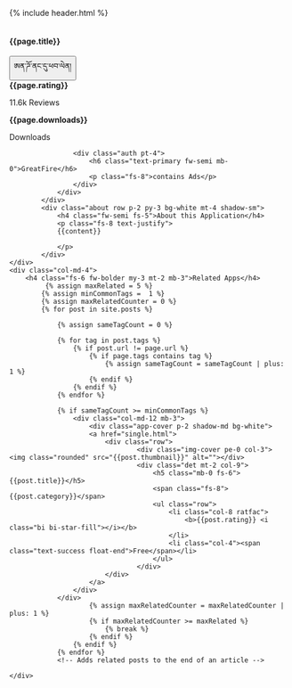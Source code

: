 {% include header.html %}
<div class="section-container p-2 p-xl-4">
    <div class="row">
        <div class="col-md-8 ps-4 ps-lg-3">
            <div class="row bg-white shadow-sm">
                <div class="col-md-4 p-3">
                    <img class="w-100" src="{{page.thumbnail}}" alt="">
                </div>
                <div class="col-md-8 p-2">
                    <h4 class="fw-semi fs-4 mb-3">{{page.title}}</h4>
                    <a href="{{page.apk}}" download>
                        <button class="btn btn-primary w-45 fw-semi fs-8 py-2 me-3"> ཨན་ཌོ་ནང་དུ་ཕབ་ལེན།</button>
                    </a>
                    <div class="row pt-4">
                        <div class="col-md-4 col-6 text-center">
                            <b>{{page.rating}} <i class="bi bi-star-fill"></i></b>
                            <p>11.6k Reviews</p>
                        </div>
                            <div class="col-md-4 col-6 text-center">
                            <b>{{page.downloads}}</b>
                            <p>Downloads</p>
                        </div>
                    </div>
                    
                    <div class="auth pt-4">
                        <h6 class="text-primary fw-semi mb-0">GreatFire</h6>
                        <p class="fs-8">contains Ads</p>
                    </div>
                </div>
            </div>
            <div class="about row p-2 py-3 bg-white mt-4 shadow-sm">
                <h4 class="fw-semi fs-5">About this Application</h4>
                <p class="fs-8 text-justify">
                {{content}}

                </p>
            </div>
    </div>
    <div class="col-md-4">
        <h4 class="fs-6 fw-bolder my-3 mt-2 mb-3">Related Apps</h4>
             {% assign maxRelated = 5 %}
            {% assign minCommonTags =  1 %}
            {% assign maxRelatedCounter = 0 %}
            {% for post in site.posts %}

                {% assign sameTagCount = 0 %}
            
                {% for tag in post.tags %}
                    {% if post.url != page.url %}
                        {% if page.tags contains tag %}
                            {% assign sameTagCount = sameTagCount | plus: 1 %}
                        {% endif %}
                    {% endif %}
                {% endfor %}
            
                {% if sameTagCount >= minCommonTags %}
                    <div class="col-md-12 mb-3">
                        <div class="app-cover p-2 shadow-md bg-white">
                        <a href="single.html">
                            <div class="row">
                                    <div class="img-cover pe-0 col-3"> <img class="rounded" src="{{post.thumbnail}}" alt=""></div>
                                    <div class="det mt-2 col-9">
                                        <h5 class="mb-0 fs-6">{{post.title}}</h5>
                                        <span class="fs-8">{{post.category}}</span>
                                        <ul class="row">
                                            <li class="col-8 ratfac">
                                                <b>{{post.rating}} <i class="bi bi-star-fill"></i></b>
                                            </li>
                                            <li class="col-4"><span class="text-success float-end">Free</span></li>
                                        </ul>
                                    </div>
                            </div>
                        </a>
                    </div>
                </div>
                        {% assign maxRelatedCounter = maxRelatedCounter | plus: 1 %}
                        {% if maxRelatedCounter >= maxRelated %}
                            {% break %}
                        {% endif %}
                    {% endif %}
                {% endfor %}
                <!-- Adds related posts to the end of an article -->

    </div>

</div>